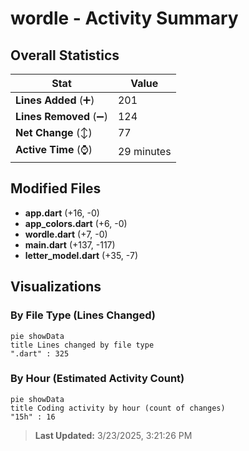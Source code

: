 # wordle - Activity Summary 

## Overall Statistics

| Stat                   | Value                                                             |
| ---------------------- | ----------------------------------------------------------------- |
| **Lines Added** (➕)   | 201                                          |
| **Lines Removed** (➖) | 124                                        |
| **Net Change** (↕)    | 77                |
| **Active Time** (⌚)   | 29 minutes |


## Modified Files
- **app.dart** (+16, -0)
- **app_colors.dart** (+6, -0)
- **wordle.dart** (+7, -0)
- **main.dart** (+137, -117)
- **letter_model.dart** (+35, -7)

## Visualizations

### By File Type (Lines Changed)

```mermaid
pie showData
title Lines changed by file type
".dart" : 325
```

### By Hour (Estimated Activity Count)

```mermaid
pie showData
title Coding activity by hour (count of changes)
"15h" : 16
```


> **Last Updated:** 3/23/2025, 3:21:26 PM